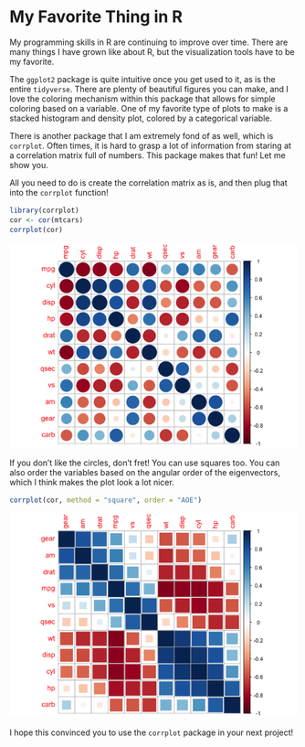 My Favorite Thing in R
================

My programming skills in R are continuing to improve over time. There
are many things I have grown like about R, but the visualization tools
have to be my favorite.

The `ggplot2` package is quite intuitive once you get used to it, as is
the entire `tidyverse`. There are plenty of beautiful figures you can
make, and I love the coloring mechanism within this package that allows
for simple coloring based on a variable. One of my favorite type of
plots to make is a stacked histogram and density plot, colored by a
categorical variable.

There is another package that I am extremely fond of as well, which is
`corrplot`. Often times, it is hard to grasp a lot of information from
staring at a correlation matrix full of numbers. This package makes that
fun! Let me show you.

All you need to do is create the correlation matrix as is, and then plug
that into the `corrplot` function!

``` r
library(corrplot)
cor <- cor(mtcars)
corrplot(cor)
```

![](../images/unnamed-chunk-7-1.png)<!-- -->

If you don’t like the circles, don’t fret! You can use squares too. You
can also order the variables based on the angular order of the
eigenvectors, which I think makes the plot look a lot nicer.

``` r
corrplot(cor, method = "square", order = "AOE")
```

![](../images/unnamed-chunk-8-1.png)<!-- -->

I hope this convinced you to use the `corrplot` package in your next
project!
